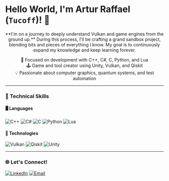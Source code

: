 # Hello World, I'm Artur Raffael (`Tucoff`)! 👋

<p align="center">
  **I'm on a journey to deeply understand Vulkan and game engines from the ground up.** During this process, I'll be crafting a grand sandbox project, blending bits and pieces of everything I know. My goal is to continuously expand my knowledge and keep learning forever.
</p>

<p align="center">
  🔧 Focused on development with C++, C#, C, Python, and Lua<br>
  🕹️ Game and tool creator using Unity, Vulkan, and Qiskit<br>
  💡 Passionate about computer graphics, quantum systems, and test automation
</p>

---

### 🧠 Technical Skills

#### 🖥️ Languages
![C++](https://img.shields.io/badge/-C++-00599C?style=flat&logo=c%2b%2b&logoColor=white)
![C#](https://img.shields.io/badge/-C%23-239120?style=flat&logo=c-sharp&logoColor=white)
![C](https://img.shields.io/badge/-C-555555?style=flat&logo=c&logoColor=white)
![Python](https://img.shields.io/badge/-Python-3776AB?style=flat&logo=python&logoColor=white)
![Lua](https://img.shields.io/badge/-Lua-2C2D72?style=flat&logo=lua&logoColor=white)

#### 🔧 Technologies
![Vulkan](https://img.shields.io/badge/-Vulkan-B12A34?style=flat&logo=vulkan&logoColor=white)
![Qiskit](https://img.shields.io/badge/-Qiskit-6929C4?style=flat&logo=ibm&logoColor=white)
![Unity](https://img.shields.io/badge/-Unity-000000?style=flat&logo=unity&logoColor=white)

---

### 🌐 Let's Connect!

[![LinkedIn](https://img.shields.io/badge/-LinkedIn-blue?style=flat&logo=linkedin&logoColor=white)](https://www.linkedin.com/in/artur-raffael-baracho-cavalcanti-98485a1a1/)
[![Email](https://img.shields.io/badge/-Email-red?style=flat&logo=gmail&logoColor=white)](mailto:baracho.arturraffael@gmail.com)

